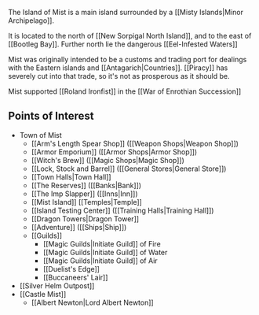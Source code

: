 
The Island of Mist is a main island surrounded by a [[Misty Islands|Minor Archipelago]].

It is located to the north of [[New Sorpigal North Island]], and to the east of [[Bootleg Bay]]. Further north lie the dangerous [[Eel-Infested Waters]]

Mist was originally intended to be a customs and trading port for dealings with the Eastern islands and [[Antagarich|Countries]]. [[Piracy]] has severely cut into that trade, so it's not as prosperous as it should be.

Mist supported [[Roland Ironfist]] in the [[War of Enrothian Succession]]
## Points of Interest
* Town of Mist 
	* [[Arm's Length Spear Shop]] ([[Weapon Shops|Weapon Shop]])
	* [[Armor Emporium]] ([[Armor Shops|Armor Shop]])
	* [[Witch's Brew]] ([[Magic Shops|Magic Shop]])
	* [[Lock, Stock and Barrel]] ([[General Stores|General Store]])
	* [[Town Halls|Town Hall]]
	* [[The Reserves]] ([[Banks|Bank]])
	* [[The Imp Slapper]] ([[Inns|Inn]])
	* [[Mist Island]] [[Temples|Temple]]
	* [[Island Testing Center]] ([[Training Halls|Training Hall]])
	* [[Dragon Towers|Dragon Tower]]
	* [[Adventure]] ([[Ships|Ship]])
	* [[Guilds]]
		* [[Magic Guilds|Initiate Guild]] of Fire
		* [[Magic Guilds|Initiate Guild]] of Water
		* [[Magic Guilds|Initiate Guild]] of Air
		* [[Duelist's Edge]]
		* [[Buccaneers' Lair]]
* [[Silver Helm Outpost]]
* [[Castle Mist]]
	* [[Albert Newton|Lord Albert Newton]]

